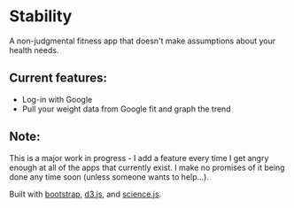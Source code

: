 # Stability

A non-judgmental fitness app that doesn't make assumptions about your health needs.

## Current features:

- Log-in with Google
- Pull your weight data from Google fit and graph the trend

## Note:

This is a major work in progress - I add a feature every time I get angry enough at all of the apps that currently exist. I make no promises of it being done any time soon (unless someone wants to help...).


Built with [bootstrap](http://getbootstrap.com/), [d3.js](https://d3js.org/), and [science.js](https://github.com/jasondavies/science.js). 
